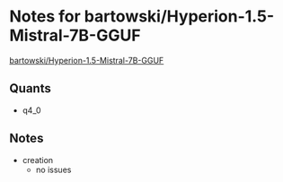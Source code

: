 # Notes for bartowski/Hyperion-1.5-Mistral-7B-GGUF
[bartowski/Hyperion-1.5-Mistral-7B-GGUF](https://huggingface.co/bartowski/Hyperion-1.5-Mistral-7B-GGUF)

## Quants
- q4_0

## Notes
- creation
  - no issues
